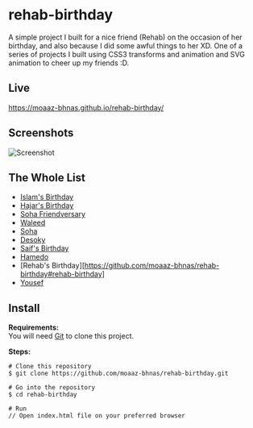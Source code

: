 # rehab-birthday
A simple project I built for a nice friend (Rehab) on the occasion of her birthday, and also because I did some awful things to her XD. One of a series of projects I built using CSS3 transforms and animation and SVG animation to cheer up my friends :D.

## Live
https://moaaz-bhnas.github.io/rehab-birthday/

## Screenshots
![Screenshot](https://i.ibb.co/Fm633hB/2018-12-30-14-53-moaaz-bhnas-github-io.png)

## The Whole List
- [Islam's Birthday](https://github.com/moaaz-bhnas/islam-birthday#islams-birthday)
- [Hajar's Birthday](https://github.com/moaaz-bhnas/hajar-birthday#hajars-birthday)
- [Soha Friendversary](https://github.com/moaaz-bhnas/soha-friendversary#friendversary)
- [Waleed](https://github.com/moaaz-bhnas/waleed-birthday#waleed-birthday)
- [Soha](https://github.com/moaaz-bhnas/soha#soha)
- [Desoky](https://github.com/moaaz-bhnas/desoky#desoky)
- [Saif's Birthday](https://github.com/moaaz-bhnas/saif-birthday#saifs-birthday)
- [Hamedo](https://github.com/moaaz-bhnas/Hamedo#hamedo)
- [Rehab's Birthday][https://github.com/moaaz-bhnas/rehab-birthday#rehab-birthday]
- [Yousef](https://github.com/moaaz-bhnas/yousef#yousef)

## Install
<b>Requirements:</b>  
You will need [Git](https://git-scm.com/) to clone this project.  

<b>Steps:</b>
```
# Clone this repository
$ git clone https://github.com/moaaz-bhnas/rehab-birthday.git

# Go into the repository
$ cd rehab-birthday

# Run
// Open index.html file on your preferred browser
```
